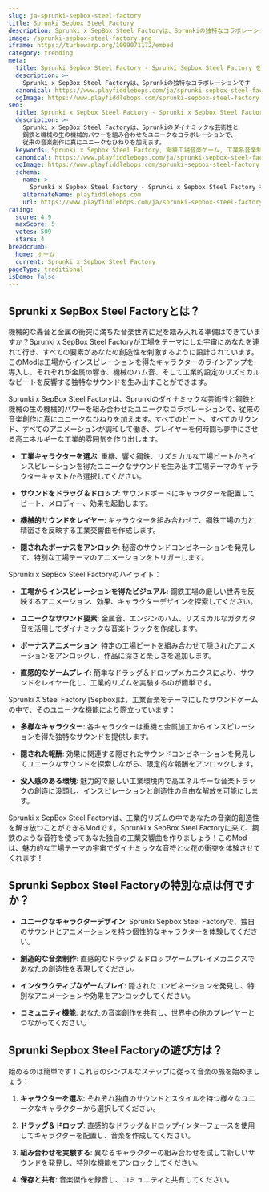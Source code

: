 ```yaml
---
slug: ja-sprunki-sepbox-steel-factory
title: Sprunki Sepbox Steel Factory
description: Sprunki x SepBox Steel Factoryは、Sprunkiの独特なコラボレーションです
image: /sprunki-sepbox-steel-factory.png
iframe: https://turbowarp.org/1099071172/embed
category: trending
meta:
  title: Sprunki Sepbox Steel Factory - Sprunki Sepbox Steel Factory をオンラインでプレイ
  description: >-
    Sprunki x SepBox Steel Factoryは、Sprunkiの独特なコラボレーションです
  canonical: https://www.playfiddlebops.com/ja/sprunki-sepbox-steel-factory/
  ogImage: https://www.playfiddlebops.com/sprunki-sepbox-steel-factory.png
seo:
  title: Sprunki x Sepbox Steel Factory - Sprunki x Sepbox Steel Factory をオンラインでプレイ
  description: >-
    Sprunki x SepBox Steel Factoryは、Sprunkiのダイナミックな芸術性と
    鋼鉄と機械の生の機械的パワーを組み合わせたユニークなコラボレーションで、
    従来の音楽創作に真にユニークなひねりを加えます。
  keywords: Sprunki x Sepbox Steel Factory, 鋼鉄工場音楽ゲーム, 工業系音楽制作
  canonical: https://www.playfiddlebops.com/ja/sprunki-sepbox-steel-factory/
  ogImage: https://www.playfiddlebops.com/sprunki-sepbox-steel-factory.png
  schema:
    name: >-
      Sprunki x Sepbox Steel Factory - Sprunki x Sepbox Steel Factory をオンラインでプレイ
    alternateName: playfiddlebops.com
    url: https://www.playfiddlebops.com/ja/sprunki-sepbox-steel-factory/
rating:
  score: 4.9
  maxScore: 5
  votes: 509
  stars: 4
breadcrumb:
  home: ホーム
  current: Sprunki x Sepbox Steel Factory
pageType: traditional
isDemo: false
---
```


## Sprunki x SepBox Steel Factoryとは？

機械的な轟音と金属の衝突に満ちた音楽世界に足を踏み入れる準備はできていますか？Sprunki x SepBox Steel Factoryが工場をテーマにした宇宙にあなたを連れて行き、すべての要素があなたの創造性を刺激するように設計されています。このModは工場からインスピレーションを得たキャラクターのラインアップを導入し、それぞれが金属の響き、機械のハム音、そして工業的設定のリズミカルなビートを反響する独特なサウンドを生み出すことができます。

Sprunki x SepBox Steel Factoryは、Sprunkiのダイナミックな芸術性と鋼鉄と機械の生の機械的パワーを組み合わせたユニークなコラボレーションで、従来の音楽創作に真にユニークなひねりを加えます。すべてのビート、すべてのサウンド、すべてのアニメーションが調和して働き、プレイヤーを何時間も夢中にさせる高エネルギーな工業的雰囲気を作り出します。

- **工業キャラクターを選ぶ**: 重機、響く鋼鉄、リズミカルな工場ビートからインスピレーションを得たユニークなサウンドを生み出す工場テーマのキャラクターキャストから選択してください。

- **サウンドをドラッグ＆ドロップ**: サウンドボードにキャラクターを配置してビート、メロディー、効果を起動します。

- **機械的サウンドをレイヤー**: キャラクターを組み合わせて、鋼鉄工場の力と精密さを反映する工業交響曲を作成します。

- **隠されたボーナスをアンロック**: 秘密のサウンドコンビネーションを発見して、特別な工場テーマのアニメーションをトリガーします。

Sprunki x SepBox Steel Factoryのハイライト：

- **工場からインスピレーションを得たビジュアル**: 鋼鉄工場の厳しい世界を反映するアニメーション、効果、キャラクターデザインを探索してください。

- **ユニークなサウンド要素**: 金属音、エンジンのハム、リズミカルなガタガタ音を活用してダイナミックな音楽トラックを作成します。

- **ボーナスアニメーション**: 特定の工場ビートを組み合わせて隠されたアニメーションをアンロックし、作品に深さと楽しさを追加します。

- **直感的なゲームプレイ**: 簡単なドラッグ＆ドロップメカニクスにより、サウンドをレイヤー化し、工業的リズムを実験するのが簡単です。

Sprunki X Steel Factory [Sepbox]は、工業音楽をテーマにしたサウンドゲームの中で、そのユニークな機能により際立っています：

- **多様なキャラクター**: 各キャラクターは重機と金属加工からインスピレーションを得た独特なサウンドを提供します。

- **隠された報酬**: 効果に関連する隠されたサウンドコンビネーションを発見してユニークなサウンドを探索しながら、限定的な報酬をアンロックします。

- **没入感のある環境**: 魅力的で厳しい工業環境内で高エネルギーな音楽トラックの創造に没頭し、インスピレーションと創造性の自由な解放を可能にします。

Sprunki x SepBox Steel Factoryは、工業的リズムの中であなたの音楽的創造性を解き放つことができるModです。Sprunki x SepBox Steel Factoryに来て、鋼鉄のような音符を使ってあなた独自の工業交響曲を作りましょう！このModは、魅力的な工場テーマの宇宙でダイナミックな音符と火花の衝突を体験させてくれます！

## Sprunki Sepbox Steel Factoryの特別な点は何ですか？

- **ユニークなキャラクターデザイン**: Sprunki Sepbox Steel Factoryで、独自のサウンドとアニメーションを持つ個性的なキャラクターを体験してください。

- **創造的な音楽制作**: 直感的なドラッグ＆ドロップゲームプレイメカニクスであなたの創造性を表現してください。

- **インタラクティブなゲームプレイ**: 隠されたコンビネーションを発見し、特別なアニメーションや効果をアンロックしてください。

- **コミュニティ機能**: あなたの音楽創作を共有し、世界中の他のプレイヤーとつながってください。

## Sprunki Sepbox Steel Factoryの遊び方は？

始めるのは簡単です！これらのシンプルなステップに従って音楽の旅を始めましょう：

1. **キャラクターを選ぶ**: それぞれ独自のサウンドとスタイルを持つ様々なユニークなキャラクターから選択してください。

2. **ドラッグ＆ドロップ**: 直感的なドラッグ＆ドロップインターフェースを使用してキャラクターを配置し、音楽を作成してください。

3. **組み合わせを実験する**: 異なるキャラクターの組み合わせを試して新しいサウンドを発見し、特別な機能をアンロックしてください。

4. **保存と共有**: 音楽傑作を録音し、コミュニティと共有してください。